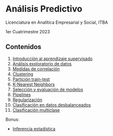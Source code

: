 
# Análisis Predictivo

Licenciatura en Analítica Empresarial y Social, ITBA

1er Cuatrimestre 2023

## Contenidos

1. [Introducción al aprendizaje supervisado](intro_supervised)
2. [Análisis exploratorio de datos](eda)
3. [Medidas de correlación](correlation)
4. [Clustering](clustering)
5. [Partición train-test](train_test)
6. [K-Nearest Neighbors](knn)
7. [Selección y evaluación de modelos](selection_evaluation)
8. [Pipelines](pipeline)
9.  [Regularización](regularization)
10. [Clasificación en datos desbalanceados](imbalanced_clf)
11. [Clasificación multiclase](multiclass_clf)

Bonus:

* [Inferencia estadística](inference)
